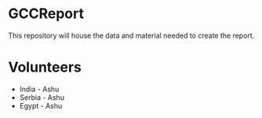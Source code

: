# GCCReport
This repository will house the data and material needed to create the report. 

# Volunteers
- India - Ashu
- Serbia - Ashu
- Egypt - Ashu
